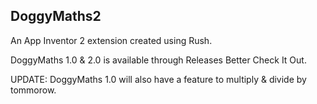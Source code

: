 ## DoggyMaths2
An App Inventor 2 extension created using Rush.

DoggyMaths 1.0 & 2.0 is available through Releases Better Check It Out.

UPDATE: DoggyMaths 1.0 will also have a feature to multiply & divide by tommorow.
